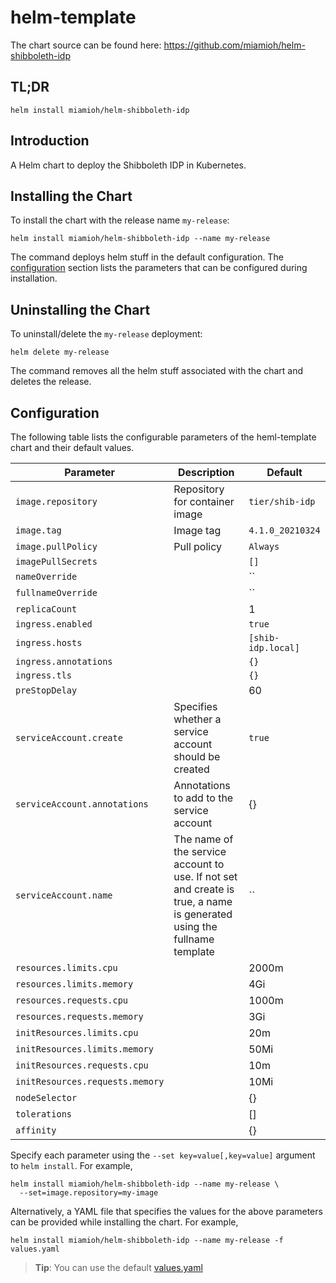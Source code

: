 # helm-template

The chart source can be found here: https://github.com/miamioh/helm-shibboleth-idp

## TL;DR

```console
helm install miamioh/helm-shibboleth-idp
```

## Introduction

A Helm chart to deploy the Shibboleth IDP in Kubernetes.

## Installing the Chart

To install the chart with the release name `my-release`:

```console
helm install miamioh/helm-shibboleth-idp --name my-release
```

The command deploys helm stuff in the default configuration. The [configuration](#configuration) section lists the parameters that can be configured during installation.

## Uninstalling the Chart

To uninstall/delete the `my-release` deployment:

```console
helm delete my-release
```

The command removes all the helm stuff associated with the chart and deletes the release.

## Configuration

The following table lists the configurable parameters of the heml-template chart and their default values.

| Parameter                           | Description                                                                                                            | Default            |
| ----------------------------------- | ---------------------------------------------------------------------------------------------------------------------- | ------------------ |
| `image.repository`                  | Repository for container image                                                                                         | `tier/shib-idp`    |
| `image.tag`                         | Image tag                                                                                                              | `4.1.0_20210324`   |
| `image.pullPolicy`                  | Pull policy                                                                                                            | `Always`           |
| `imagePullSecrets`                  |                                                                                                                        | `[]`               |
| `nameOverride`                      |                                                                                                                        | ``                 |
| `fullnameOverride`                  |                                                                                                                        | ``                 |
| `replicaCount`                      |                                                                                                                        | 1                  |
| `ingress.enabled`                   |                                                                                                                        | `true`             |
| `ingress.hosts`                     |                                                                                                                        | `[shib-idp.local]` |
| `ingress.annotations`               |                                                                                                                        | `{}`               |
| `ingress.tls`                       |                                                                                                                        | `{}`               |
| `preStopDelay`                      |                                                                                                                        | 60                 |
| `serviceAccount.create`             | Specifies whether a service account should be created                                                                  | `true`             |
| `serviceAccount.annotations`        | Annotations to add to the service account                                                                              | {}                 |
| `serviceAccount.name`               | The name of the service account to use. If not set and create is true, a name is generated using the fullname template | ``                 |
| `resources.limits.cpu`              |                                                                                                                        | 2000m              |
| `resources.limits.memory`           |                                                                                                                        | 4Gi                |
| `resources.requests.cpu`            |                                                                                                                        | 1000m              |
| `resources.requests.memory`         |                                                                                                                        | 3Gi                |
| `initResources.limits.cpu`          |                                                                                                                        | 20m                |
| `initResources.limits.memory`       |                                                                                                                        | 50Mi               |
| `initResources.requests.cpu`        |                                                                                                                        | 10m                |
| `initResources.requests.memory`     |                                                                                                                        | 10Mi               |
| `nodeSelector`                      |                                                                                                                        | {}                 |
| `tolerations`                       |                                                                                                                        | []                 |
| `affinity`                          |                                                                                                                        | {}                 |

<!--
# Shibboleth IdP configuration
conf:
  # configmaps to be mounted under conf/ as files
  configMaps: {}
  sealedSecrets: {}
    # attribute-resolver.xml: nameOfconfigMapOrsecret

  # contents to be mounted under conf/ as files
  values: {}
    # some-file.xml: |
    #   file contents
    #   on multiple lines

  # data-only container with conf/ files located under /conf
  image: {}
    # repository: "nexus.ci.psu.edu:5000/docker/shib-idp-conf"
    # tag: "1.0"
    # pullPolicy: Always

metadata:
  image: {}

properties:
  # configmaps and secrets whose keys will be appended to conf/idp.properties on startup
  # keys are converted if necessary:
  #  IDP_BAR -> idp.bar
  configMaps: {}
  sealedSecrets: {}

  # raw properties to be appended to conf/idp.properties
  values: {}

credentials:
  # configmaps and secrets whose keys will be mounted under credentials/ as files
  configMaps: {}
  sealedSecrets: {}
  values: {}
   -->

Specify each parameter using the `--set key=value[,key=value]` argument to `helm install`. For example,

```console
helm install miamioh/helm-shibboleth-idp --name my-release \
  --set=image.repository=my-image
```

Alternatively, a YAML file that specifies the values for the above parameters can be provided while installing the chart. For example,

```console
helm install miamioh/helm-shibboleth-idp --name my-release -f values.yaml
```

> **Tip**: You can use the default [values.yaml](values.yaml)

